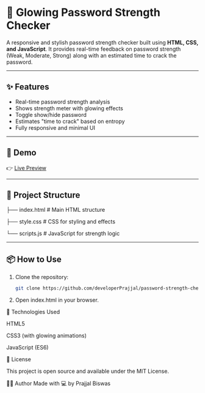 # 🔐 Glowing Password Strength Checker

A responsive and stylish password strength checker built using **HTML, CSS, and JavaScript**. It provides real-time feedback on password strength (Weak, Moderate, Strong) along with an estimated time to crack the password.


---

## ✨ Features

- Real-time password strength analysis
- Shows strength meter with glowing effects
- Toggle show/hide password
- Estimates "time to crack" based on entropy
- Fully responsive and minimal UI

---

## 🚀 Demo

👉 [Live Preview]( https://developerprajjal.github.io/password-strength-checker/)

---

## 📂 Project Structure

   ├── index.html # Main HTML structure
   
   ├── style.css # CSS for styling and effects
   
   └── scripts.js # JavaScript for strength logic


---

## 📦 How to Use

1. Clone the repository:
   ```bash
   git clone https://github.com/developerPrajjal/password-strength-checker.git

2. Open index.html in your browser. 

🔧 Technologies Used
   
   HTML5

  CSS3 (with glowing animations)

  JavaScript (ES6)

  📜 License
  
   This project is open source and available under the MIT License.


🙋‍♂️ Author
Made with 💻 by Prajjal Biswas

